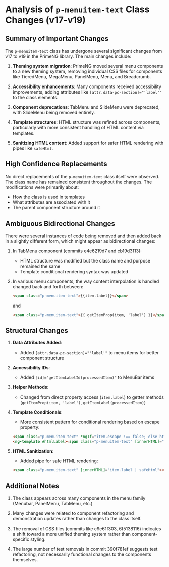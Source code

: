 # Analysis of `p-menuitem-text` Class Changes (v17-v19)

## Summary of Important Changes

The `p-menuitem-text` class has undergone several significant changes from v17 to v19 in the PrimeNG library. The main changes include:

1. **Theming system migration**: PrimeNG moved several menu components to a new theming system, removing individual CSS files for components like TieredMenu, MegaMenu, PanelMenu, Menu, and Breadcrumb.

2. **Accessibility enhancements**: Many components received accessibility improvements, adding attributes like `[attr.data-pc-section]="'label'"` to the class elements.

3. **Component deprecations**: TabMenu and SlideMenu were deprecated, with SlideMenu being removed entirely.

4. **Template structures**: HTML structure was refined across components, particularly with more consistent handling of HTML content via templates.

5. **Sanitizing HTML content**: Added support for safer HTML rendering with pipes like `safeHtml`.

## High Confidence Replacements

No direct replacements of the `p-menuitem-text` class itself were observed. The class name has remained consistent throughout the changes. The modifications were primarily about:

- How the class is used in templates
- What attributes are associated with it
- The parent component structure around it

## Ambiguous Bidirectional Changes

There were several instances of code being removed and then added back in a slightly different form, which might appear as bidirectional changes:

1. In TabMenu component (commits e4e6219d7 and cb19d3113):
   - HTML structure was modified but the class name and purpose remained the same
   - Template conditional rendering syntax was updated

2. In various menu components, the way content interpolation is handled changed back and forth between:
   ```html
   <span class="p-menuitem-text">{{item.label}}</span>
   ```
   and
   ```html
   <span class="p-menuitem-text">{{ getItemProp(item, 'label') }}</span>
   ```

## Structural Changes

1. **Data Attributes Added**:
   - Added `[attr.data-pc-section]="'label'"` to menu items for better component structure

2. **Accessibility IDs**:
   - Added `[id]="getItemLabelId(processedItem)"` to MenuBar items

3. **Helper Methods**:
   - Changed from direct property access (`item.label`) to getter methods (`getItemProp(item, 'label')`, `getItemLabel(processedItem)`)

4. **Template Conditionals**:
   - More consistent pattern for conditional rendering based on escape property:
   ```html
   <span class="p-menuitem-text" *ngIf="item.escape !== false; else htmlLabel">{{ getItemProp(item, 'label') }}</span>
   <ng-template #htmlLabel><span class="p-menuitem-text" [innerHTML]="getItemProp(item, 'label')"></span></ng-template>
   ```

5. **HTML Sanitization**:
   - Added pipe for safe HTML rendering:
   ```html
   <span class="p-menuitem-text" [innerHTML]="item.label | safeHtml"></span>
   ```

## Additional Notes

1. The class appears across many components in the menu family (Menubar, PanelMenu, TabMenu, etc.)

2. Many changes were related to component refactoring and demonstration updates rather than changes to the class itself.

3. The removal of CSS files (commits like c9e61f303, 6f5138116) indicates a shift toward a more unified theming system rather than component-specific styling.

4. The large number of test removals in commit 390f781ef suggests test refactoring, not necessarily functional changes to the components themselves.